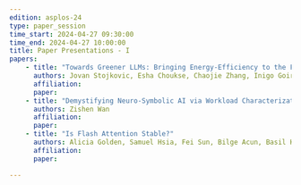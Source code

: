 ```yaml
---
edition: asplos-24
type: paper_session
time_start: 2024-04-27 09:30:00
time_end: 2024-04-27 10:00:00
title: Paper Presentations - I
papers: 
    - title: "Towards Greener LLMs: Bringing Energy-Efficiency to the Forefront of LLM Inference"
      authors: Jovan Stojkovic, Esha Choukse, Chaojie Zhang, Inigo Goiri, Josep Torrellas 
      affiliation:
      paper: 
    - title: "Demystifying Neuro-Symbolic AI via Workload Characterization and Cross-Layer Co-Design"
      authors: Zishen Wan
      affiliation: 
      paper: 
    - title: "Is Flash Attention Stable?"
      authors: Alicia Golden, Samuel Hsia, Fei Sun, Bilge Acun, Basil Hosmer, Yejin Lee, Zachary DeVito, Jeff Johnson, Gu-Yeon Wei, David Brooks, Carole-Jean Wu 
      affiliation:
      paper:

---
```

  

 
